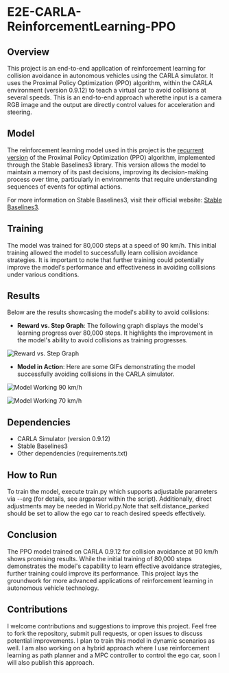 # E2E-CARLA-ReinforcementLearning-PPO

## Overview

This project is an end-to-end application of reinforcement learning for collision avoidance in autonomous vehicles using the CARLA simulator. It uses the Proximal Policy Optimization (PPO) algorithm, within the CARLA environment (version 0.9.12) to teach a virtual car to avoid collisions at several speeds. This is an end-to-end approach wherethe input is a camera RGB image and the output are directly control values for acceleration and steering.

## Model

The reinforcement learning model used in this project is the [recurrent version]([https://stable-baselines3.readthedocs.io/](https://sb3-contrib.readthedocs.io/en/master/modules/ppo_recurrent.html)) of the Proximal Policy Optimization (PPO) algorithm, implemented through the Stable Baselines3 library. This  version allows the model to maintain a memory of its past decisions, improving its decision-making process over time, particularly in environments that require understanding sequences of events for optimal actions.

For more information on Stable Baselines3, visit their official website: [Stable Baselines3](https://stable-baselines3.readthedocs.io/).

## Training

The model was trained for 80,000 steps at a speed of 90 km/h. This initial training allowed the model to successfully learn collision avoidance strategies. It is important to note that further training could potentially improve the model's performance and effectiveness in avoiding collisions under various conditions.

## Results

Below are the results showcasing the model's ability to avoid collisions:

- **Reward vs. Step Graph**: The following graph displays the model's learning progress over 80,000 steps. It highlights the improvement in the model's ability to avoid collisions as training progresses.

![Reward vs. Step Graph](https://github.com/gustavomoers/E2E-CARLA-ReinforcementLearning-PPO/assets/69984472/8b3722f2-2156-4021-8175-ade4e0d5a600)

- **Model in Action**: Here are some GIFs demonstrating the model successfully avoiding collisions in the CARLA simulator.

![Model Working 90 km/h](https://github.com/gustavomoers/E2E-CARLA-ReinforcementLearning-PPO/assets/69984472/464d9dda-9524-40d8-92f6-dbf9c9f86c3f)

![Model Working 70 km/h](https://github.com/gustavomoers/E2E-CARLA-ReinforcementLearning-PPO/assets/69984472/fdee28d5-aedf-45db-9611-18ab532d81b0)

## Dependencies

- CARLA Simulator (version 0.9.12)
- Stable Baselines3
- Other dependencies (requirements.txt)

## How to Run

To train the model, execute train.py which supports adjustable parameters via --arg (for details, see argparser within the script). Additionally, direct adjustments may be needed in World.py.Note that self.distance_parked should be set to allow the ego car to reach desired speeds effectively.


## Conclusion

The PPO model trained on CARLA 0.9.12 for collision avoidance at 90 km/h shows promising results. While the initial training of 80,000 steps demonstrates the model's capability to learn effective avoidance strategies, further training could improve its performance. This project lays the groundwork for more advanced applications of reinforcement learning in autonomous vehicle technology.

## Contributions

I welcome contributions and suggestions to improve this project. Feel free to fork the repository, submit pull requests, or open issues to discuss potential improvements.
I plan to train this model in dynamic scenarios as well.
I am also working on a hybrid approach where I use reinforcement learning as path planner and a MPC controller to control the ego car, soon I will also publish this approach.


